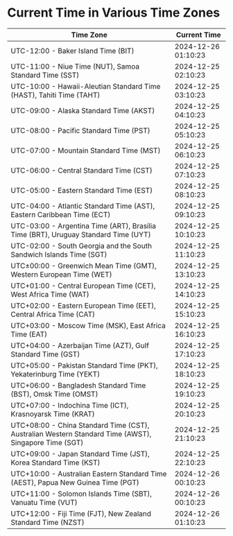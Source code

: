 # Current Time in Various Time Zones

| Time Zone | Current Time |
|-----------|--------------|
| UTC-12:00 - Baker Island Time (BIT) | 2024-12-26 01:10:23 |
| UTC-11:00 - Niue Time (NUT), Samoa Standard Time (SST) | 2024-12-25 02:10:23 |
| UTC-10:00 - Hawaii-Aleutian Standard Time (HAST), Tahiti Time (TAHT) | 2024-12-25 03:10:23 |
| UTC-09:00 - Alaska Standard Time (AKST) | 2024-12-25 04:10:23 |
| UTC-08:00 - Pacific Standard Time (PST) | 2024-12-25 05:10:23 |
| UTC-07:00 - Mountain Standard Time (MST) | 2024-12-25 06:10:23 |
| UTC-06:00 - Central Standard Time (CST) | 2024-12-25 07:10:23 |
| UTC-05:00 - Eastern Standard Time (EST) | 2024-12-25 08:10:23 |
| UTC-04:00 - Atlantic Standard Time (AST), Eastern Caribbean Time (ECT) | 2024-12-25 09:10:23 |
| UTC-03:00 - Argentina Time (ART), Brasília Time (BRT), Uruguay Standard Time (UYT) | 2024-12-25 10:10:23 |
| UTC-02:00 - South Georgia and the South Sandwich Islands Time (SGT) | 2024-12-25 11:10:23 |
| UTC±00:00 - Greenwich Mean Time (GMT), Western European Time (WET) | 2024-12-25 13:10:23 |
| UTC+01:00 - Central European Time (CET), West Africa Time (WAT) | 2024-12-25 14:10:23 |
| UTC+02:00 - Eastern European Time (EET), Central Africa Time (CAT) | 2024-12-25 15:10:23 |
| UTC+03:00 - Moscow Time (MSK), East Africa Time (EAT) | 2024-12-25 16:10:23 |
| UTC+04:00 - Azerbaijan Time (AZT), Gulf Standard Time (GST) | 2024-12-25 17:10:23 |
| UTC+05:00 - Pakistan Standard Time (PKT), Yekaterinburg Time (YEKT) | 2024-12-25 18:10:23 |
| UTC+06:00 - Bangladesh Standard Time (BST), Omsk Time (OMST) | 2024-12-25 19:10:23 |
| UTC+07:00 - Indochina Time (ICT), Krasnoyarsk Time (KRAT) | 2024-12-25 20:10:23 |
| UTC+08:00 - China Standard Time (CST), Australian Western Standard Time (AWST), Singapore Time (SGT) | 2024-12-25 21:10:23 |
| UTC+09:00 - Japan Standard Time (JST), Korea Standard Time (KST) | 2024-12-25 22:10:23 |
| UTC+10:00 - Australian Eastern Standard Time (AEST), Papua New Guinea Time (PGT) | 2024-12-26 00:10:23 |
| UTC+11:00 - Solomon Islands Time (SBT), Vanuatu Time (VUT) | 2024-12-26 00:10:23 |
| UTC+12:00 - Fiji Time (FJT), New Zealand Standard Time (NZST) | 2024-12-26 01:10:23 |
